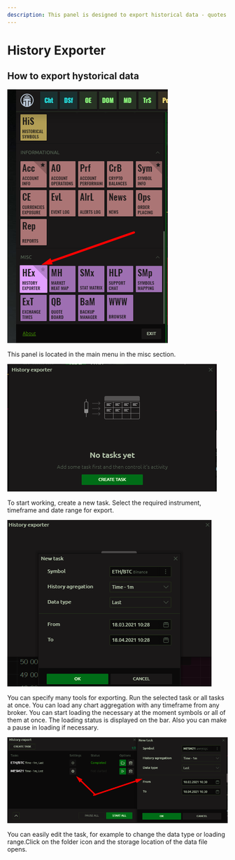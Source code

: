 ```yaml
---
description: This panel is designed to export historical data - quotes in csv format
---
```


# History Exporter

## How to export hystorical data

![](../.gitbook/assets/image%20%28184%29.png)

This panel is located in the main menu in the misc section.

![](../.gitbook/assets/image%20%28193%29.png)

To start working, create a new task. Select the required instrument, timeframe and date range for export.

![](../.gitbook/assets/image%20%28189%29.png)

You can specify many tools for exporting. Run the selected task or all tasks at once. You can load any chart aggregation with any timeframe from any broker. You can start loading the necessary at the moment symbols or all of them at once. The loading status is displayed on the bar. Also you can make a pause in loading if necessary.

![](../.gitbook/assets/image%20%28195%29.png)

You can easily edit the task, for example to change the data type or loading range.Click on the folder icon and the storage location of the data file opens.

